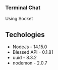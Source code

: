 ### Terminal Chat

Using Socket

## Techologies

- NodeJs            - 14.15.0
- Blessed API       - 0.1.81
- uuid              - 8.3.2
- nodemon           - 2.0.7